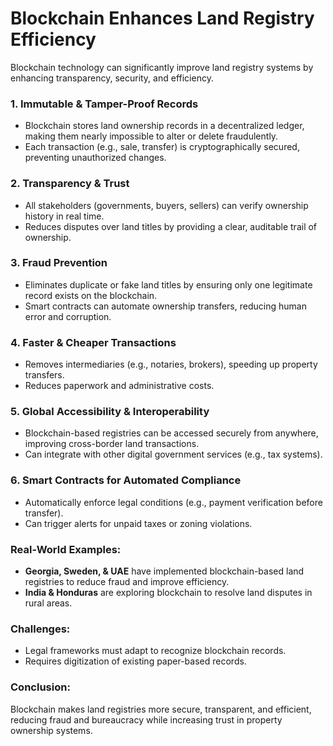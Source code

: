 # Blockchain Enhances Land Registry Efficiency

Blockchain technology can significantly improve land registry systems by enhancing transparency, security, and efficiency.

### **1. Immutable & Tamper-Proof Records**  
   - Blockchain stores land ownership records in a decentralized ledger, making them nearly impossible to alter or delete fraudulently.  
   - Each transaction (e.g., sale, transfer) is cryptographically secured, preventing unauthorized changes.

### **2. Transparency & Trust**  
   - All stakeholders (governments, buyers, sellers) can verify ownership history in real time.  
   - Reduces disputes over land titles by providing a clear, auditable trail of ownership.

### **3. Fraud Prevention**  
   - Eliminates duplicate or fake land titles by ensuring only one legitimate record exists on the blockchain.  
   - Smart contracts can automate ownership transfers, reducing human error and corruption.

### **4. Faster & Cheaper Transactions**  
   - Removes intermediaries (e.g., notaries, brokers), speeding up property transfers.  
   - Reduces paperwork and administrative costs.

### **5. Global Accessibility & Interoperability**  
   - Blockchain-based registries can be accessed securely from anywhere, improving cross-border land transactions.  
   - Can integrate with other digital government services (e.g., tax systems).

### **6. Smart Contracts for Automated Compliance**  
   - Automatically enforce legal conditions (e.g., payment verification before transfer).  
   - Can trigger alerts for unpaid taxes or zoning violations.

### **Real-World Examples:**  
   - **Georgia, Sweden, & UAE** have implemented blockchain-based land registries to reduce fraud and improve efficiency.  
   - **India & Honduras** are exploring blockchain to resolve land disputes in rural areas.

### **Challenges:**  
   - Legal frameworks must adapt to recognize blockchain records.  
   - Requires digitization of existing paper-based records.  

### **Conclusion:**  
Blockchain makes land registries more secure, transparent, and efficient, reducing fraud and bureaucracy while increasing trust in property ownership systems.  
